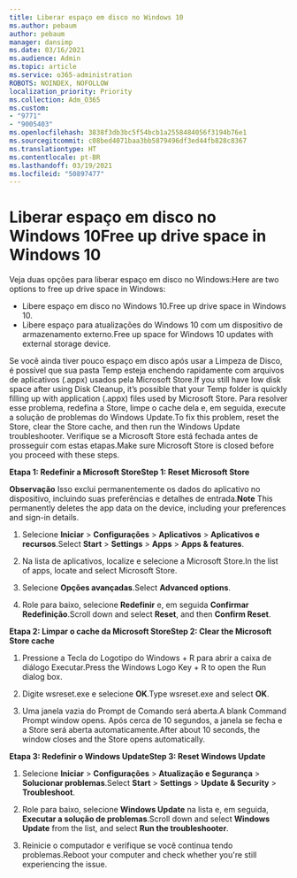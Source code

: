 ```yaml
---
title: Liberar espaço em disco no Windows 10
ms.author: pebaum
author: pebaum
manager: dansimp
ms.date: 03/16/2021
ms.audience: Admin
ms.topic: article
ms.service: o365-administration
ROBOTS: NOINDEX, NOFOLLOW
localization_priority: Priority
ms.collection: Adm_O365
ms.custom:
- "9771"
- "9005403"
ms.openlocfilehash: 3838f3db3bc5f54bcb1a2558484056f3194b76e1
ms.sourcegitcommit: c08bed4071baa3bb5879496df3ed44fb828c8367
ms.translationtype: HT
ms.contentlocale: pt-BR
ms.lasthandoff: 03/19/2021
ms.locfileid: "50897477"
---
```

# <a name="free-up-drive-space-in-windows-10"></a><span data-ttu-id="8cdef-102">Liberar espaço em disco no Windows 10</span><span class="sxs-lookup"><span data-stu-id="8cdef-102">Free up drive space in Windows 10</span></span>

<span data-ttu-id="8cdef-103">Veja duas opções para liberar espaço em disco no Windows:</span><span class="sxs-lookup"><span data-stu-id="8cdef-103">Here are two options to free up drive space in Windows:</span></span>

- <span data-ttu-id="8cdef-104">Libere espaço em disco no Windows 10.</span><span class="sxs-lookup"><span data-stu-id="8cdef-104">Free up drive space in Windows 10.</span></span>
- <span data-ttu-id="8cdef-105">Libere espaço para atualizações do Windows 10 com um dispositivo de armazenamento externo.</span><span class="sxs-lookup"><span data-stu-id="8cdef-105">Free up space for Windows 10 updates with external storage device.</span></span>

<span data-ttu-id="8cdef-106">Se você ainda tiver pouco espaço em disco após usar a Limpeza de Disco, é possível que sua pasta Temp esteja enchendo rapidamente com arquivos de aplicativos (.appx) usados pela Microsoft Store.</span><span class="sxs-lookup"><span data-stu-id="8cdef-106">If you still have low disk space after using Disk Cleanup, it’s possible that your Temp folder is quickly filling up with application (.appx) files used by Microsoft Store.</span></span> <span data-ttu-id="8cdef-107">Para resolver esse problema, redefina a Store, limpe o cache dela e, em seguida, execute a solução de problemas do Windows Update.</span><span class="sxs-lookup"><span data-stu-id="8cdef-107">To fix this problem, reset the Store, clear the Store cache, and then run the Windows Update troubleshooter.</span></span> <span data-ttu-id="8cdef-108">Verifique se a Microsoft Store está fechada antes de prosseguir com estas etapas.</span><span class="sxs-lookup"><span data-stu-id="8cdef-108">Make sure Microsoft Store is closed before you proceed with these steps.</span></span>

<span data-ttu-id="8cdef-109">**Etapa 1: Redefinir a Microsoft Store**</span><span class="sxs-lookup"><span data-stu-id="8cdef-109">**Step 1: Reset Microsoft Store**</span></span>

<span data-ttu-id="8cdef-110">**Observação** Isso exclui permanentemente os dados do aplicativo no dispositivo, incluindo suas preferências e detalhes de entrada.</span><span class="sxs-lookup"><span data-stu-id="8cdef-110">**Note** This permanently deletes the app data on the device, including your preferences and sign-in details.</span></span>

1. <span data-ttu-id="8cdef-111">Selecione **Iniciar** > **Configurações** > **Aplicativos** > **Aplicativos e recursos**.</span><span class="sxs-lookup"><span data-stu-id="8cdef-111">Select **Start** > **Settings** > **Apps** > **Apps & features**.</span></span>

1. <span data-ttu-id="8cdef-112">Na lista de aplicativos, localize e selecione a Microsoft Store.</span><span class="sxs-lookup"><span data-stu-id="8cdef-112">In the list of apps, locate and select Microsoft Store.</span></span>

1. <span data-ttu-id="8cdef-113">Selecione **Opções avançadas**.</span><span class="sxs-lookup"><span data-stu-id="8cdef-113">Select **Advanced options**.</span></span>

1. <span data-ttu-id="8cdef-114">Role para baixo, selecione **Redefinir** e, em seguida **Confirmar Redefinição**.</span><span class="sxs-lookup"><span data-stu-id="8cdef-114">Scroll down and select **Reset**, and then **Confirm Reset**.</span></span>

<span data-ttu-id="8cdef-115">**Etapa 2: Limpar o cache da Microsoft Store**</span><span class="sxs-lookup"><span data-stu-id="8cdef-115">**Step 2: Clear the Microsoft Store cache**</span></span>

1. <span data-ttu-id="8cdef-116">Pressione a Tecla do Logotipo do Windows + R para abrir a caixa de diálogo Executar.</span><span class="sxs-lookup"><span data-stu-id="8cdef-116">Press the Windows Logo Key + R to open the Run dialog box.</span></span>

1. <span data-ttu-id="8cdef-117">Digite wsreset.exe e selecione **OK**.</span><span class="sxs-lookup"><span data-stu-id="8cdef-117">Type wsreset.exe and select **OK**.</span></span>

1. <span data-ttu-id="8cdef-118">Uma janela vazia do Prompt de Comando será aberta.</span><span class="sxs-lookup"><span data-stu-id="8cdef-118">A blank Command Prompt window opens.</span></span> <span data-ttu-id="8cdef-119">Após cerca de 10 segundos, a janela se fecha e a Store será aberta automaticamente.</span><span class="sxs-lookup"><span data-stu-id="8cdef-119">After about 10 seconds, the window closes and the Store opens automatically.</span></span>

<span data-ttu-id="8cdef-120">**Etapa 3: Redefinir o Windows Update**</span><span class="sxs-lookup"><span data-stu-id="8cdef-120">**Step 3: Reset Windows Update**</span></span>

1. <span data-ttu-id="8cdef-121">Selecione **Iniciar** > **Configurações** > **Atualização e Segurança** > **Solucionar problemas**.</span><span class="sxs-lookup"><span data-stu-id="8cdef-121">Select **Start** > **Settings** > **Update & Security** > **Troubleshoot**.</span></span>

1. <span data-ttu-id="8cdef-122">Role para baixo, selecione **Windows Update** na lista e, em seguida, **Executar a solução de problemas**.</span><span class="sxs-lookup"><span data-stu-id="8cdef-122">Scroll down and select **Windows Update** from the list, and select **Run the troubleshooter**.</span></span>

1. <span data-ttu-id="8cdef-123">Reinicie o computador e verifique se você continua tendo problemas.</span><span class="sxs-lookup"><span data-stu-id="8cdef-123">Reboot your computer and check whether you're still experiencing the issue.</span></span>

